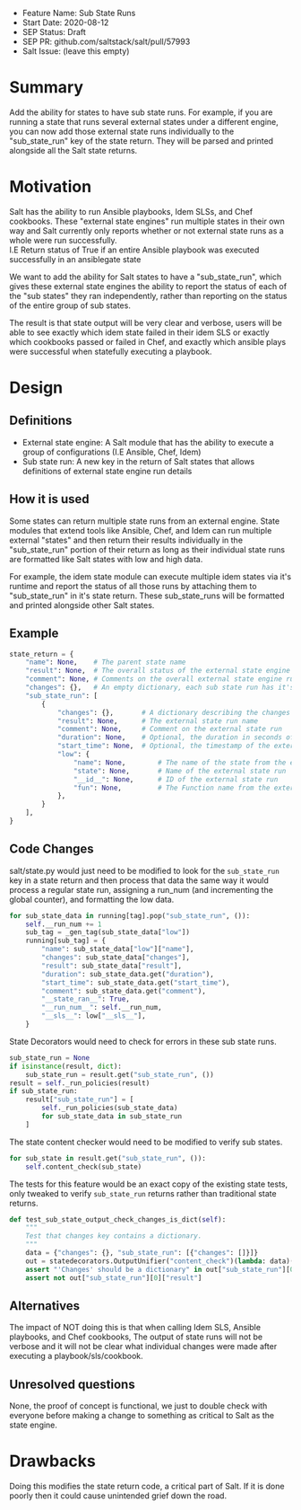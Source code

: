 - Feature Name: Sub State Runs
- Start Date: 2020-08-12
- SEP Status: Draft
- SEP PR: github.com/saltstack/salt/pull/57993
- Salt Issue: (leave this empty)

# Summary
[summary]: #summary

Add the ability for states to have sub state runs.
For example, if you are running a state that runs several external states under a different engine,
you can now add those external state runs individually to the "sub_state_run" key of the state return.
They will be parsed and printed alongside all the Salt state returns.

# Motivation
[motivation]: #motivation

Salt has the ability to run Ansible playbooks, Idem SLSs, and Chef cookbooks.
These "external state engines" run multiple states in their own way and Salt currently
only reports whether or not external state runs as a whole were run successfully.  
I.E Return status of True if an entire Ansible playbook was executed successfully in an ansiblegate state

We want to add the ability for Salt states to have a "sub_state_run", which gives
these external state engines the ability to report the status of each of the "sub states" they
ran independently, rather than reporting on the status of the entire group of sub states.

The result is that state output will be very clear and verbose, users will be able to see
exactly which idem state failed in their idem SLS or exactly which cookbooks passed
or failed in Chef, and exactly which ansible plays were successful when statefully
executing a playbook.


# Design
[design]: #detailed-design

Definitions
-----------
- External state engine: A Salt module that has the ability to execute a group of configurations (I.E Ansible, Chef, Idem)
- Sub state run: A new key in the return of Salt states that allows definitions of external state engine run details


How it is used
--------------
Some states can return multiple state runs from an external engine.
State modules that extend tools like Ansible, Chef, and Idem can run multiple external
"states" and then return their results individually in the "sub_state_run" portion of their return
as long as their individual state runs are formatted like Salt states with low and high data.

For example, the idem state module can execute multiple idem states
via it's runtime and report the status of all those runs by attaching them to "sub_state_run" in it's state return.
These sub_state_runs will be formatted and printed alongside other Salt states.

Example
-------

```python
state_return = {
    "name": None,    # The parent state name
    "result": None,  # The overall status of the external state engine run
    "comment": None, # Comments on the overall external state engine run
    "changes": {},   # An empty dictionary, each sub state run has it's own changes to report
    "sub_state_run": [
        {
            "changes": {},       # A dictionary describing the changes made in the external state run
            "result": None,      # The external state run name
            "comment": None,     # Comment on the external state run
            "duration": None,    # Optional, the duration in seconds of the external state run
            "start_time": None,  # Optional, the timestamp of the external state run's start time
            "low": {
                "name": None,        # The name of the state from the external state run
                "state": None,       # Name of the external state run
                "__id__": None,      # ID of the external state run
                "fun": None,         # The Function name from the external state run
            },
        }
    ],
}
```

Code Changes
------------

salt/state.py would just need to be modified to look for the `sub_state_run` key in 
a state return and then process that data the same way it would process a regular state
run, assigning a run_num (and incrementing the global counter), and formatting the low data.

```python
for sub_state_data in running[tag].pop("sub_state_run", ()):
    self.__run_num += 1
    sub_tag = _gen_tag(sub_state_data["low"])
    running[sub_tag] = {
        "name": sub_state_data["low"]["name"],
        "changes": sub_state_data["changes"],
        "result": sub_state_data["result"],
        "duration": sub_state_data.get("duration"),
        "start_time": sub_state_data.get("start_time"),
        "comment": sub_state_data.get("comment"),
        "__state_ran__": True,
        "__run_num__": self.__run_num,
        "__sls__": low["__sls__"],
    }
```

State Decorators would need to check for errors in these sub state runs. 
```python
sub_state_run = None
if isinstance(result, dict):
    sub_state_run = result.get("sub_state_run", ())
result = self._run_policies(result)
if sub_state_run:
    result["sub_state_run"] = [
        self._run_policies(sub_state_data)
        for sub_state_data in sub_state_run
    ]
```

The state content checker would need to be modified to verify sub states.
```python
for sub_state in result.get("sub_state_run", ()):
    self.content_check(sub_state)
```

The tests for this feature would be an exact copy of the existing state tests,
only tweaked to verify `sub_state_run` returns rather than traditional state returns.
```python
def test_sub_state_output_check_changes_is_dict(self):
    """
    Test that changes key contains a dictionary.
    """
    data = {"changes": {}, "sub_state_run": [{"changes": []}]}
    out = statedecorators.OutputUnifier("content_check")(lambda: data)()
    assert "'Changes' should be a dictionary" in out["sub_state_run"][0]["comment"]
    assert not out["sub_state_run"][0]["result"]
```

## Alternatives
[alternatives]: #alternatives

The impact of NOT doing this is that when calling Idem SLS, Ansible playbooks, and Chef cookbooks,
The output of state runs will not be verbose and it will not be clear what individual changes
were made after executing a playbook/sls/cookbook.

## Unresolved questions
[unresolved]: #unresolved-questions

None, the proof of concept is functional, we just to double check with everyone before
making a change to something as critical to Salt as the state engine.

# Drawbacks
[drawbacks]: #drawbacks

Doing this modifies the state return code, a critical part of Salt.
If it is done poorly then it could cause unintended grief down the road.
